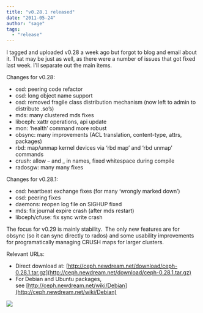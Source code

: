 ```yaml
---
title: "v0.28.1 released"
date: "2011-05-24"
author: "sage"
tags: 
  - "release"
---
```


I tagged and uploaded v0.28 a week ago but forgot to blog and email about it. That may be just as well, as there were a number of issues that got fixed last week. I’ll separate out the main items.

Changes for v0.28:

- osd: peering code refactor
- osd: long object name support
- osd: removed fragile class distribution mechanism (now left to admin to distribute .so’s)
- mds: many clustered mds fixes
- libceph: xattr operations, api update
- mon: ‘health’ command more robust
- obsync: many improvements (ACL translation, content-type, attrs, packages)
- rbd: map/unmap kernel devices via ‘rbd map’ and ‘rbd unmap’ commands
- crush: allow – and \_ in names, fixed whitespace during compile
- radosgw: many many fixes

Changes for v0.28.1:

- osd: heartbeat exchange fixes (for many ‘wrongly marked down’)
- osd: peering fixes
- daemons: reopen log file on SIGHUP fixed
- mds: fix journal expire crash (after mds restart)
- libceph/cfuse: fix sync write crash

The focus for v0.29 is mainly stability.  The only new features are for obsync (so it can sync directly to rados) and some usability improvements for programatically managing CRUSH maps for larger clusters.

Relevant URLs:

- Direct download at: [http://ceph.newdream.net/download/ceph-0.28.1.tar.gz](http://ceph.newdream.net/download/ceph-0.28.1.tar.gz)
- For Debian and Ubuntu packages, see [http://ceph.newdream.net/wiki/Debian](http://ceph.newdream.net/wiki/Debian)

![](http://track.hubspot.com/__ptq.gif?a=268973&k=14&bu=http://ceph.com&r=http://ceph.com/releases/v0-28-1-released/&bvt=rss&p=wordpress)
